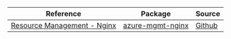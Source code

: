 | Reference | Package | Source |
|---|---|---|
|[Resource Management - Nginx](mgmt-nginx-readme.md)|[azure-mgmt-nginx](https://pypi.org/project/azure-mgmt-nginx)|[Github](https://github.com/Azure/azure-sdk-for-python/blob/main/sdk/nginx/azure-mgmt-nginx)|
